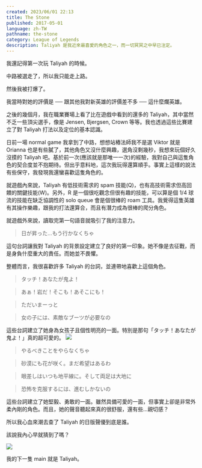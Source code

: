 ```yaml
---
created: 2023/06/01 22:13
title: The Stone
published: 2017-05-01
language: zh-TW
pathname: the-stone
category: League of Legends
description: Taliyah 是我近來最喜愛的角色之一，而一切冥冥之中早已注定。
---
```


我還記得第一次玩 Taliyah 的時候。

中路被選走了，所以我只能走上路。

然後我被打爆了。

我當時對她的評價是 ── 跟其他我對新英雄的評價差不多 ── 這什麼爛英雄。

之後的幾個月，我在職業賽場上看了比在遊戲中看到的還多的 Taliyah，其中當然不乏一些頂尖選手，像是 Jensen, Bjergsen, Crown 等等。我也透過這些比賽建立了對 Taliyah 打法以及定位的基本認識。

日前一場 normal game 我拿到了中路，想想站樁法師我不是選 Viktor 就是 Orianna 也是有些膩了，其他角色又沒什麼興趣，選角沒剩幾秒，我想來玩個好久沒摸的 Taliyah 吧。基於前一次(應該就是那唯一一次)的經驗，我對自己與這隻角色的契合度並不抱期待。但出乎意料地，這次我玩得還算順手。事實上這樣的說法有些保守，我發現我還蠻喜歡這隻角色的。

就遊戲內來說，Taliyah 有低技術需求的 spam 技能(Q)，也有高技術需求但高回饋的關鍵技能(W)。另外，R 是一個很吃觀念但很有趣的技能，可以算是個 1/4 球流的技能在缺乏協調性的 solo queue 會是個很棒的 roam 工具。我覺得這隻英雄有其操作樂趣，跟我的打法還算合，而且有潛力成為很棒的爬分角色。

就遊戲外來說，讀取完第一句語音就吸引了我的注意力。

> 日が昇った…もう行かなくちゃ

這句台詞讓我對 Taliyah 的背景設定建立了良好的第一印象。她不像是去征戰，而是身負什麼重大的責任。而她並不畏懼。

整體而言，我很喜歡許多 Taliyah 的台詞，並連帶地喜歡上這個角色。

> タッチ！あなたが鬼よ！

> あぁ！岩だ！そこも！あそこにも！

> ただいまーっと

> 女の子には、素敵なブーツが必要なの

這些台詞建立了她身為女孩子且個性明亮的一面。特別是那句「タッチ！あなたが鬼よ！」真的超可愛的。
![](https://www.youtube.com/watch?v=WOYOXMY1Xrg&t=538s)

> やるべきことをやらなくちゃ

> 砂漠にも花が咲く。まだ希望はあるわ

> 眼差しはいつも地平線に。そして両足は大地に

> 恐怖を克服するには、進むしかないの

這些台詞建立了她堅毅、勇敢的一面。雖然具備可愛的一面，但事實上卻是非常外柔內剛的角色。而且，她的聲音聽起來真的很舒服，還有些…親切感？

所以我心血來潮去查了 Taliyah 的日版聲優到底是誰。

該說我內心早就猜到了嗎？

![](the-stone_1.png)

我的下一隻 main 就是 Taliyah。
